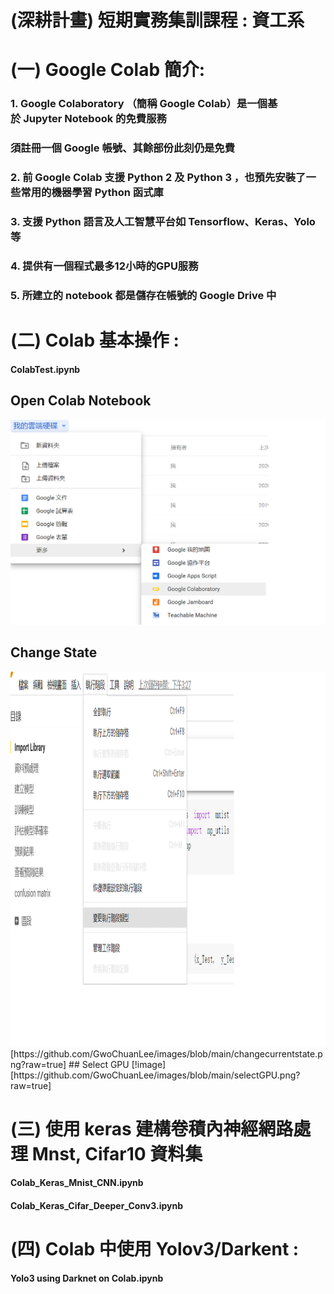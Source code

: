 # (深耕計畫) 短期實務集訓課程 :  資工系

# (一) Google Colab 簡介: 
### 1. Google Colaboratory （簡稱 Google Colab）是一個基於 Jupyter Notebook 的免費服務 <br>
### 須註冊一個 Google 帳號、其餘部份此刻仍是免費
### 2. 前 Google Colab 支援 Python 2 及 Python 3 ，也預先安裝了一些常用的機器學習 Python 函式庫 
### 3. 支援 Python 語言及人工智慧平台如 Tensorflow、Keras、Yolo等
### 4. 提供有一個程式最多12小時的GPU服務
### 5. 所建立的 notebook 都是儲存在帳號的  Google Drive 中


# (二) Colab 基本操作 :
#### ColabTest.ipynb
## Open Colab Notebook
![image](https://github.com/GwoChuanLee/images/blob/main/open.png)
## Change State
<img src="https://github.com/GwoChuanLee/images/blob/main/changecurrentstate.png" alt="替代文字二" title="範例圖片二" width="800px" height="600px">
[https://github.com/GwoChuanLee/images/blob/main/changecurrentstate.png?raw=true]
## Select GPU
[!image][https://github.com/GwoChuanLee/images/blob/main/selectGPU.png?raw=true]

# (三) 使用 keras 建構卷積內神經網路處理 Mnst, Cifar10 資料集
#### Colab_Keras_Mnist_CNN.ipynb
#### Colab_Keras_Cifar_Deeper_Conv3.ipynb

# (四) Colab 中使用 Yolov3/Darkent :
#### Yolo3 using Darknet on Colab.ipynb

